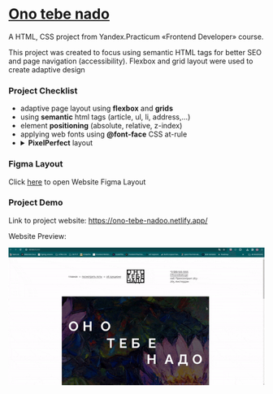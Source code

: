 # [Ono tebe nado](https://ono-tebe-nadoo.netlify.app/)

A HTML, CSS project from Yandex.Practicum «Frontend Developer» course.

This project was created to focus using semantic HTML tags for better SEO and page navigation (accessibility). Flexbox and grid layout were used to create adaptive design

### Project Checklist

- adaptive page layout using **flexbox** and **grids**
- using **semantic** html tags (article, ul, li, address,...)
- element **positioning** (absolute, relative, z-index)
- applying web fonts using **@font-face** CSS at-rule
- <details>
    <summary><b>PixelPerfect</b> layout</summary>
    <img src="./images/demo2.gif">
  </details>

### Figma Layout

Click [here](<https://www.figma.com/file/klGu9jTXgGd83ktFUWkAFq/%D0%9E%D0%BD%D0%BE-%D1%82%D0%B5%D0%B1%D0%B5-%D0%BD%D0%B0%D0%B4%D0%BE-(Copy)?type=design&node-id=0%3A1&mode=dev&t=HlKqPhO4aERs2xJ2-1>) to open Website Figma Layout

### Project Demo

Link to project website: https://ono-tebe-nadoo.netlify.app/

Website Preview:

![Website Demo](./images/demo.gif)

